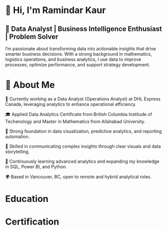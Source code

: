 # 👋 Hi, I'm Ramindar Kaur
##  🎯  Data Analyst | Business Intelligence Enthusiast | Problem Solver
 I’m passionate about transforming data into actionable insights that drive smarter business decisions. With a strong background in    mathematics, logistics operations, and business analytics, I use data to improve processes, optimize performance, and support strategy development.
# 🧩 About Me
  💼 Currently working as a Data Analyst (Operations Analyst) at DHL Express Canada, leveraging analytics to enhance operational efficiency.
  
  🎓 Applied Data Analytics Certificate from British Columbia Institude of Techenology and Master in Mathematics from Allahabad University.     

  🧠 Strong foundation in data visualization, predictive analytics, and reporting automation.
  
  💬 Skilled in communicating complex insights through clear visuals and data storytelling.
  
  🌱 Continuously learning advanced analytics and expanding my knowledge in SQL, Power BI, and Python.
  
  🌍 Based in Vancouver, BC, open to remote and hybrid analytical roles.
# Education

# Certification 
